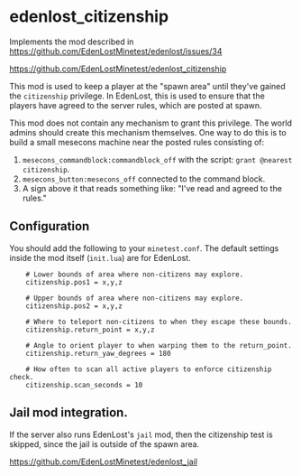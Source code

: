 # edenlost_citizenship
Implements the mod described in https://github.com/EdenLostMinetest/edenlost/issues/34

https://github.com/EdenLostMinetest/edenlost_citizenship

This mod is used to keep a player at the "spawn area" until they've gained the
`citizenship` privilege.  In EdenLost, this is used to ensure that the players
have agreed to the server rules, which are posted at spawn.

This mod does not contain any mechanism to grant this privilege.  The world
admins should create this mechanism themselves.  One way to do this is to
build a small mesecons machine near the posted rules consisting of:

1. `mesecons_commandblock:commandblock_off` with the script:
   `grant @nearest citizenship`.
1. `mesecons_button:mesecons_off` connected to the command block.
1. A sign above it that reads something like:
   "I've read and agreed to the rules."

## Configuration

You should add the following to your `minetest.conf`.  The default settings
inside the mod itself (`init.lua`) are for EdenLost.

```
    # Lower bounds of area where non-citizens may explore.
    citizenship.pos1 = x,y,z

    # Upper bounds of area where non-citizens may explore.
    citizenship.pos2 = x,y,z

    # Where to teleport non-citizens to when they escape these bounds.
    citizenship.return_point = x,y,z

    # Angle to orient player to when warping them to the return_point.
    citizenship.return_yaw_degrees = 180

    # How often to scan all active players to enforce citizenship check.
    citizenship.scan_seconds = 10
```

## Jail mod integration.

If the server also runs EdenLost's `jail` mod, then the citizenship test is
skipped, since the jail is outside of the spawn area.

https://github.com/EdenLostMinetest/edenlost_jail
